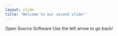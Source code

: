 ```yaml
---
layout: slide
title: "Welcome to our second slide!"
---
```

Open Source Software
Use the left arrow to go back!
